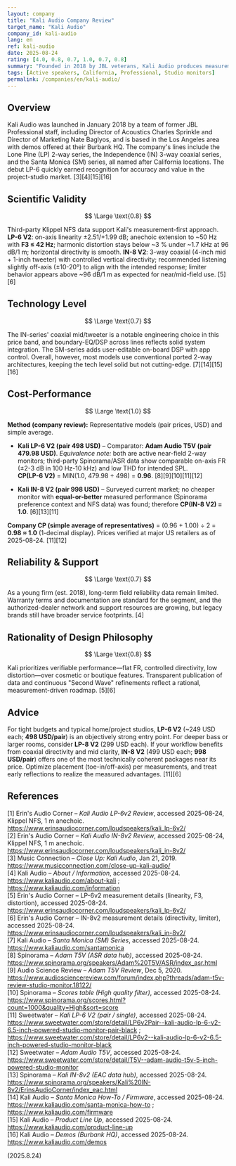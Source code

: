 ```yaml
---
layout: company
title: "Kali Audio Company Review"
target_name: "Kali Audio"
company_id: kali-audio
lang: en
ref: kali-audio
date: 2025-08-24
rating: [4.0, 0.8, 0.7, 1.0, 0.7, 0.8]
summary: "Founded in 2018 by JBL veterans, Kali Audio produces measurement-focused studio monitors with exceptional cost-performance, including the acclaimed LP-6 V2 and innovative coaxial IN-8 V2 series."
tags: [Active speakers, California, Professional, Studio monitors]
permalink: /companies/en/kali-audio/
---
```

## Overview

Kali Audio was launched in January 2018 by a team of former JBL Professional staff, including Director of Acoustics Charles Sprinkle and Director of Marketing Nate Baglyos, and is based in the Los Angeles area with demos offered at their Burbank HQ. The company's lines include the Lone Pine (LP) 2-way series, the Independence (IN) 3-way coaxial series, and the Santa Monica (SM) series, all named after California locations. The debut LP-6 quickly earned recognition for accuracy and value in the project-studio market. [3][4][15][16]

## Scientific Validity
$$ \Large \text{0.8} $$

Third-party Klippel NFS data support Kali's measurement-first approach. **LP-6 V2**: on-axis linearity ±2.51/+1.99 dB; anechoic extension to ~50 Hz with **F3 ≤ 42 Hz**; harmonic distortion stays below ~3 % under ~1.7 kHz at 96 dB/1 m; horizontal directivity is smooth. **IN-8 V2**: 3-way coaxial (4-inch mid + 1-inch tweeter) with controlled vertical directivity; recommended listening slightly off-axis (±10-20°) to align with the intended response; limiter behavior appears above ~96 dB/1 m as expected for near/mid-field use. [5][6]

## Technology Level
$$ \Large \text{0.7} $$

The IN-series' coaxial mid/tweeter is a notable engineering choice in this price band, and boundary-EQ/DSP across lines reflects solid system integration. The SM-series adds user-editable on-board DSP with app control. Overall, however, most models use conventional ported 2-way architectures, keeping the tech level solid but not cutting-edge. [7][14][15][16]

## Cost-Performance
$$ \Large \text{1.0} $$

**Method (company review):** Representative models (pair prices, USD) and simple average.

- **Kali LP-6 V2 (pair 498 USD)** – Comparator: **Adam Audio T5V (pair 479.98 USD)**. *Equivalence note:* both are active near-field 2-way monitors; third-party Spinorama/ASR data show comparable on-axis FR (±2-3 dB in 100 Hz-10 kHz) and low THD for intended SPL.  
  **CP(LP-6 V2)** = MIN(1.0, 479.98 ÷ 498) = **0.96**. [8][9][10][11][12]

- **Kali IN-8 V2 (pair 998 USD)** – Surveyed current market; no cheaper monitor with **equal-or-better** measured performance (Spinorama preference context and NFS data) was found; therefore **CP(IN-8 V2) = 1.0**. [6][13][11]

**Company CP (simple average of representatives)** = (0.96 + 1.00) ÷ 2 = **0.98 ≈ 1.0** (1-decimal display). Prices verified at major US retailers as of 2025-08-24. [11][12]

## Reliability & Support
$$ \Large \text{0.7} $$

As a young firm (est. 2018), long-term field reliability data remain limited. Warranty terms and documentation are standard for the segment, and the authorized-dealer network and support resources are growing, but legacy brands still have broader service footprints. [4]

## Rationality of Design Philosophy
$$ \Large \text{0.8} $$

Kali prioritizes verifiable performance—flat FR, controlled directivity, low distortion—over cosmetic or boutique features. Transparent publication of data and continuous "Second Wave" refinements reflect a rational, measurement-driven roadmap. [5][6]

## Advice

For tight budgets and typical home/project studios, **LP-6 V2** (~249 USD each; **498 USD/pair**) is an objectively strong entry point. For deeper bass or larger rooms, consider **LP-8 V2** (299 USD each). If your workflow benefits from coaxial directivity and mid clarity, **IN-8 V2** (499 USD each; **998 USD/pair**) offers one of the most technically coherent packages near its price. Optimize placement (toe-in/off-axis) per measurements, and treat early reflections to realize the measured advantages. [11][6]

## References

[1] Erin's Audio Corner – *Kali Audio LP-6v2 Review*, accessed 2025-08-24, Klippel NFS, 1 m anechoic. https://www.erinsaudiocorner.com/loudspeakers/kali_lp-6v2/  
[2] Erin's Audio Corner – *Kali Audio IN-8v2 Review*, accessed 2025-08-24, Klippel NFS, 1 m anechoic. https://www.erinsaudiocorner.com/loudspeakers/kali_in-8v2/  
[3] Music Connection – *Close Up: Kali Audio*, Jan 21, 2019. https://www.musicconnection.com/close-up-kali-audio/  
[4] Kali Audio – *About / Information*, accessed 2025-08-24. https://www.kaliaudio.com/about-kali ; https://www.kaliaudio.com/information  
[5] Erin's Audio Corner – LP-6v2 measurement details (linearity, F3, distortion), accessed 2025-08-24. https://www.erinsaudiocorner.com/loudspeakers/kali_lp-6v2/  
[6] Erin's Audio Corner – IN-8v2 measurement details (directivity, limiter), accessed 2025-08-24. https://www.erinsaudiocorner.com/loudspeakers/kali_in-8v2/  
[7] Kali Audio – *Santa Monica (SM) Series*, accessed 2025-08-24. https://www.kaliaudio.com/santamonica  
[8] Spinorama – *Adam T5V (ASR data hub)*, accessed 2025-08-24. https://www.spinorama.org/speakers/Adam%20T5V/ASR/index_asr.html  
[9] Audio Science Review – *Adam T5V Review*, Dec 5, 2020. https://www.audiosciencereview.com/forum/index.php?threads/adam-t5v-review-studio-monitor.18122/  
[10] Spinorama – *Scores table (High quality filter)*, accessed 2025-08-24. https://www.spinorama.org/scores.html?count=1000&quality=High&sort=score  
[11] Sweetwater – *Kali LP-6 V2 (pair / single)*, accessed 2025-08-24. https://www.sweetwater.com/store/detail/LP6v2Pair--kali-audio-lp-6-v2-6.5-inch-powered-studio-monitor-pair-black ; https://www.sweetwater.com/store/detail/LP6v2--kali-audio-lp-6-v2-6.5-inch-powered-studio-monitor-black  
[12] Sweetwater – *Adam Audio T5V*, accessed 2025-08-24. https://www.sweetwater.com/store/detail/T5V--adam-audio-t5v-5-inch-powered-studio-monitor  
[13] Spinorama – *Kali IN-8v2 (EAC data hub)*, accessed 2025-08-24. https://www.spinorama.org/speakers/Kali%20IN-8v2/ErinsAudioCorner/index_eac.html  
[14] Kali Audio – *Santa Monica How-To / Firmware*, accessed 2025-08-24. https://www.kaliaudio.com/santa-monica-how-to ; https://www.kaliaudio.com/firmware  
[15] Kali Audio – *Product Line Up*, accessed 2025-08-24. https://www.kaliaudio.com/product-line-up  
[16] Kali Audio – *Demos (Burbank HQ)*, accessed 2025-08-24. https://www.kaliaudio.com/demos

(2025.8.24)

